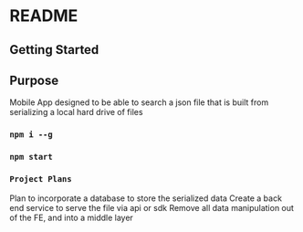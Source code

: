 # README

## Getting Started

## Purpose
Mobile App designed to be able to search a json file that is built from serializing a local hard drive of files

### `npm i --g`

### `npm start`

### `Project Plans`
Plan to incorporate a database to store the serialized data
Create a back end service to serve the file via api or sdk
Remove all data manipulation out of the FE, and into a middle layer
